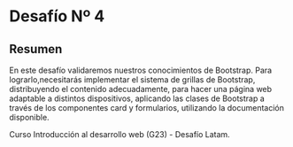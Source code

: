 # Desafío Nº 4

## Resumen

En este desafío validaremos nuestros conocimientos de Bootstrap. Para lograrlo,necesitarás implementar el
sistema de grillas de Bootstrap, distribuyendo el contenido adecuadamente, para hacer una página web adaptable a distintos dispositivos, aplicando las clases de Bootstrap a través de los componentes card y formularios, utilizando la documentación disponible.

Curso Introducción al desarrollo web (G23) - Desafío Latam.
